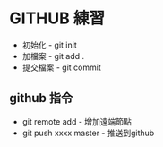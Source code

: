 # GITHUB 練習

- 初始化 - git init
- 加檔案 - git add .
- 提交檔案 - git commit

## github 指令
- git remote add - 增加遠端節點
- git push xxxx master - 推送到github
